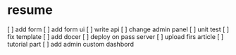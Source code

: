 
# resume
[ ] add form
[ ] add form ui
[ ] write api
[ ] change admin panel
[ ] unit test
[ ] fix template
[ ] add docer
[ ] deploy on pass server
[ ] upload firs article
[ ] tutorial part 
[ ] add admin custom dashbord

